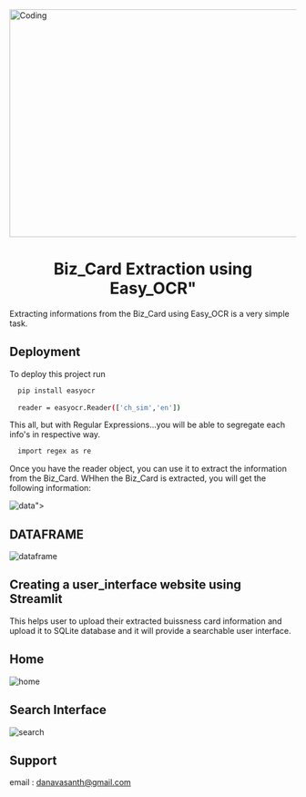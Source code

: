 <img align="top" height = 400 alt="Coding" width="950" src="https://media.giphy.com/media/SrzOzralVM9yjFnbQb/giphy.gif">

<h1 align="center">Biz_Card Extraction using Easy_OCR"</h1>

Extracting informations from the Biz_Card using Easy_OCR is a very simple task.

## Deployment

To deploy this project run

```bash
  pip install easyocr
  
  reader = easyocr.Reader(['ch_sim','en'])
```
This all, but with Regular Expressions...you will be able to segregate each info's in respective way.

```bash
  import regex as re
```
  
Once you have the reader object, you can use it to extract the information from the Biz_Card.
WHhen the Biz_Card is extracted, you will get the following information:

![data](https://github.com/dhanavasanth/Bizcard-Extraction/assets/117557948/2b6dab12-d08d-4a80-98bb-f85e18840588)">

## DATAFRAME

![dataframe](https://github.com/dhanavasanth/Bizcard-Extraction/assets/117557948/ce2e8b1c-ad0e-4e4f-8d4c-9d6a62dba77f)

## Creating a user_interface website using Streamlit

This helps user to upload their extracted buissness card information and upload it to SQLite database and it will provide a searchable user interface.

## Home

![home](https://github.com/dhanavasanth/Bizcard-Extraction/assets/117557948/0e336a74-7a54-4a4d-930b-e43f7eb22eeb)

## Search Interface

![search](https://github.com/dhanavasanth/Bizcard-Extraction/assets/117557948/2dfae0de-2372-4943-a523-4a7eca9e5591)

## Support

 email : danavasanth@gmail.com 

